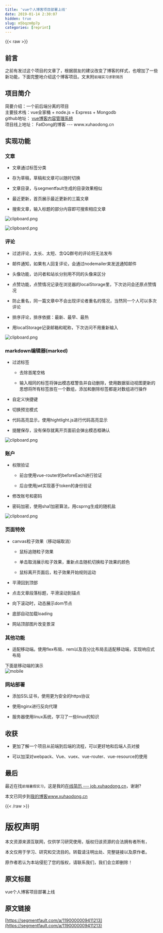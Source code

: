 ```yaml
---
title: 'vue个人博客项目部署上线' 
date: 2019-01-14 2:30:07
hidden: true
slug: m5bqzm0p7p
categories: [reprint]
---
```


{{< raw >}}

                    
<h2 id="articleHeader0">前言</h2>
<p>之前有发过这个项目的文章了，根据朋友的建议改变了博客的样式，也增加了一些新功能，下面完整地介绍这个博客项目。文末附<code>前端实习求职简历</code></p>
<h2 id="articleHeader1">项目简介</h2>
<p>简要介绍：一个前后端分离的项目<br>主要技术栈：vue全家桶 + node.js + Express + Mongodb<br>github地址： <a href="https://github.com/FatDong1/VueBlog" rel="nofollow noreferrer" target="_blank">vue博客内容管理系统</a>    <br>项目线上地址： <a>FatDong的博客 --- www.xuhaodong.cn</a></p>
<h2 id="articleHeader2">实现功能</h2>
<h3 id="articleHeader3">文章</h3>
<ul>
<li><p>文章通过标签分类</p></li>
<li><p>存为草稿，草稿和文章可以随时切换</p></li>
<li><p>文章目录，与segmentfault生成的目录效果相似</p></li>
<li><p>最近更新，首页展示最近更新的三篇文章</p></li>
<li><p>搜索文章，输入标题的部分内容即可搜索相应文章</p></li>
</ul>
<p><span class="img-wrap"><img data-src="/img/bVNEeZ?w=1345&amp;h=644" src="https://static.alili.tech/img/bVNEeZ?w=1345&amp;h=644" alt="clipboard.png" title="clipboard.png" style="cursor: pointer;"></span></p>
<p><span class="img-wrap"><img data-src="/img/bVNEgJ?w=1345&amp;h=647" src="https://static.alili.tech/img/bVNEgJ?w=1345&amp;h=647" alt="clipboard.png" title="clipboard.png" style="cursor: pointer; display: inline;"></span></p>
<h3 id="articleHeader4">评论</h3>
<ul>
<li><p>过滤评论，太长、太短、含QQ群号的评论将无法发布</p></li>
<li><p>邮件通知，如果有人回复评论，会通过nodemailer来发送通知邮件</p></li>
<li><p>头像功能，访问者和站长分别用不同的头像来区分</p></li>
<li><p>点赞功能，点赞情况记录在浏览器的localStorage里，下次访问会还原点赞情况</p></li>
<li><p>防止重名，同一篇文章中不会出现评论者重名的情况，当然同一个人可以多次评论</p></li>
<li><p>排序评论，排序依据：最新、最早、最热</p></li>
<li><p>用localStorage记录邮箱和昵称，下次访问不用重新输入</p></li>
</ul>
<p><span class="img-wrap"><img data-src="/img/bVNEgl?w=1343&amp;h=645" src="https://static.alili.tech/img/bVNEgl?w=1343&amp;h=645" alt="clipboard.png" title="clipboard.png" style="cursor: pointer; display: inline;"></span></p>
<h3 id="articleHeader5">markdown编辑器(marked)</h3>
<ul>
<li>
<p>过滤标签</p>
<ul>
<li><p>去除首尾空格</p></li>
<li><p>输入相同的标签将弹出模态框警告并自动删除，使用数据驱动视图更新的思想将所有标签放在一个数组，添加和删除标签都是对数组进行操作</p></li>
</ul>
</li>
<li><p>自定义快捷键</p></li>
<li><p>切换预览模式</p></li>
<li><p>代码高亮显示，使用hightlight.js进行代码高亮显示</p></li>
<li><p>提醒保存，没有保存就离开页面前会弹出模态框确认</p></li>
</ul>
<p><span class="img-wrap"><img data-src="/img/bVNEiK?w=1366&amp;h=643" src="https://static.alili.tech/img/bVNEiK?w=1366&amp;h=643" alt="clipboard.png" title="clipboard.png" style="cursor: pointer;"></span></p>
<h3 id="articleHeader6">账户</h3>
<ul>
<li>
<p>权限验证</p>
<ul>
<li><p>前台使用vue-router的beforeEach进行验证</p></li>
<li><p>后台使用jwt实现基于token的身份验证</p></li>
</ul>
</li>
<li><p>修改账号和密码</p></li>
<li><p>密码加密，使用sha1加密算法，用csprng生成的随机盐</p></li>
</ul>
<p><span class="img-wrap"><img data-src="/img/bVNEiV?w=1366&amp;h=638" src="https://static.alili.tech/img/bVNEiV?w=1366&amp;h=638" alt="clipboard.png" title="clipboard.png" style="cursor: pointer;"></span></p>
<h3 id="articleHeader7">页面特效</h3>
<ul>
<li>
<p>canvas粒子效果（移动端取消）</p>
<ul>
<li><p>鼠标追随粒子效果</p></li>
<li><p>单击取消展示粒子效果，重新点击随机切换粒子效果的颜色</p></li>
<li><p>鼠标离开页面后，粒子效果开始规则运动</p></li>
</ul>
</li>
<li><p>平滑回到顶部</p></li>
<li><p>点击文章段落标题，平滑滚动到锚点</p></li>
<li><p>向下滚动时，动态展示dom节点</p></li>
<li><p>底部自动加载loading</p></li>
<li><p>网站顶部图片改变景深</p></li>
</ul>
<h3 id="articleHeader8">其他功能</h3>
<ul><li><p>适配移动端。使用flex布局、rem以及百分比布局去适配移动端，实现响应式布局</p></li></ul>
<p>下面是移动端的演示<br><span class="img-wrap"><img data-src="/img/remote/1460000009411216?w=318&amp;h=568" src="https://static.alili.tech/img/remote/1460000009411216?w=318&amp;h=568" alt="mobile" title="mobile" style="cursor: pointer; display: inline;"></span></p>
<h3 id="articleHeader9">网站部署</h3>
<ul>
<li><p>添加SSL证书，使用更为安全的https协议</p></li>
<li><p>使用nginx进行反向代理</p></li>
<li><p>服务器使用linux系统，学习了一些linux的知识</p></li>
</ul>
<h2 id="articleHeader10">收获</h2>
<ul>
<li><p>更加了解一个项目从前端到后端的流程，可以更好地和后端人员对接</p></li>
<li><p>可以加深对webpack、Vue、vuex、vue-router、vue-resource的使用</p></li>
</ul>
<h2 id="articleHeader11">最后</h2>
<p>最近在找<code>前端暑假实习</code>，这是我的<a href="https://job.xuhaodong.cn/" rel="nofollow noreferrer" target="_blank">在线简历 --- job.xuhaodong.cn</a>，谢谢?</p>
<p>本文已同步到<a href="https://www.xuhaodong.cn/articles/31#article" rel="nofollow noreferrer" target="_blank">我的博客www.xuhaodong.cn</a></p>

                
{{< /raw >}}

# 版权声明
本文资源来源互联网，仅供学习研究使用，版权归该资源的合法拥有者所有，

本文仅用于学习、研究和交流目的。转载请注明出处、完整链接以及原作者。

原作者若认为本站侵犯了您的版权，请联系我们，我们会立即删除！

## 原文标题
vue个人博客项目部署上线

## 原文链接
[https://segmentfault.com/a/1190000009411213](https://segmentfault.com/a/1190000009411213)

